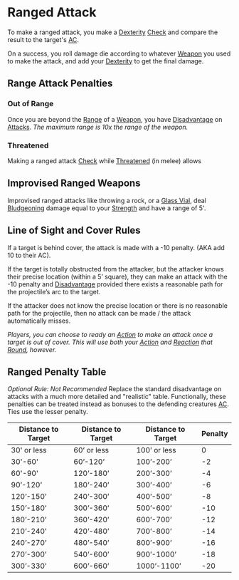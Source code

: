 # Ranged Attack

To make a ranged attack, you make a [Dexterity](../Player%20Characters/Chosen%20Statistics/Dexterity.md) [Check](Check.md) and compare the result to the target's [AC](../Player%20Characters/Derived%20Statistics/Armor%20Class.md). 

On a success, you roll damage die according to whatever [Weapon](../Items/Equipment/Weapons.md) you used to make the attack, and add your [Dexterity](../Player%20Characters/Chosen%20Statistics/Dexterity.md) to get the final damage.
## Range Attack Penalties
### Out of Range
Once you are beyond the [Range](../Items/Equipment/Individual%20Item%20Cards/Weapons/Weapon%20Properties/Ranged%20Property.md) of a [Weapon](../Items/Equipment/Weapons.md), you have [Disadvantage](Dice%20Rolls/Disadvantage.md) on [Attacks](Attack.md). 
*The maximum range is 10x the range of the weapon.*
### Threatened
Making a ranged attack [Check](Check.md) while [Threatened](../Conditions/Threatened.md) (in melee) allows 
## Improvised Ranged Weapons
Improvised ranged attacks like throwing a rock, or a [Glass Vial](../Items/Equipment/Individual%20Item%20Cards/Gear/10%20Coins/Glass%20Vial.md), deal [Bludgeoning](../Damage%20Types/Bludgeoning.md) damage equal to your [Strength](../Player%20Characters/Chosen%20Statistics/Strength.md) and have a range of 5'.
## Line of Sight and Cover Rules
If a target is behind cover, the attack is made with a -10 penalty. (AKA add 10 to their AC).

If the target is totally obstructed from the attacker, but the attacker knows their precise location (within a 5’ square), they can make an attack with the -10 penalty and [Disadvantage](Dice%20Rolls/Disadvantage.md) provided there exists a reasonable path for the projectile’s arc to the target.

If the attacker does not know the precise location or there is no reasonable path for the projectile, then no attack can be made / the attack automatically misses.

*Players, you can choose to ready an [Action](Action.md) to make an attack once a target is out of cover. This will use both your [Action](Action.md) and [Reaction](Reaction.md) that [Round](Round.md), however.*
## Ranged Penalty Table
*Optional Rule: Not Recommended*
Replace the standard disadvantage on attacks with a much more detailed and "realistic" table. Functionally, these penalties can be treated instead as bonuses to the defending creatures [AC](../Player%20Characters/Derived%20Statistics/Armor%20Class.md). Ties use the lesser penalty.

| Distance to Target | Distance to Target | Distance to Target | Penalty |
| ------------------ | ------------------ | ------------------ | ------- |
| 30' or less        | 60’ or less        | 100’ or less       | 0       |
| 30'-60'            | 60’-120’           | 100’-200’          | -2      |
| 60'-90'            | 120’-180’          | 200’-300’          | -4      |
| 90’-120’           | 180’-240’          | 300’-400’          | -6      |
| 120’-150’          | 240’-300’          | 400’-500’          | -8      |
| 150’-180’          | 300’-360’          | 500’-600’          | -10     |
| 180’-210’          | 360’-420’          | 600’-700’          | -12     |
| 210’-240’          | 420’-480’          | 700’-800’          | -14     |
| 240’-270’          | 480’-540’          | 800’-900’          | -16     |
| 270’-300’          | 540’-600’          | 900’-1000’         | -18     |
| 300’-330’          | 600’-660’          | 1000’-1100’        | -20     |
